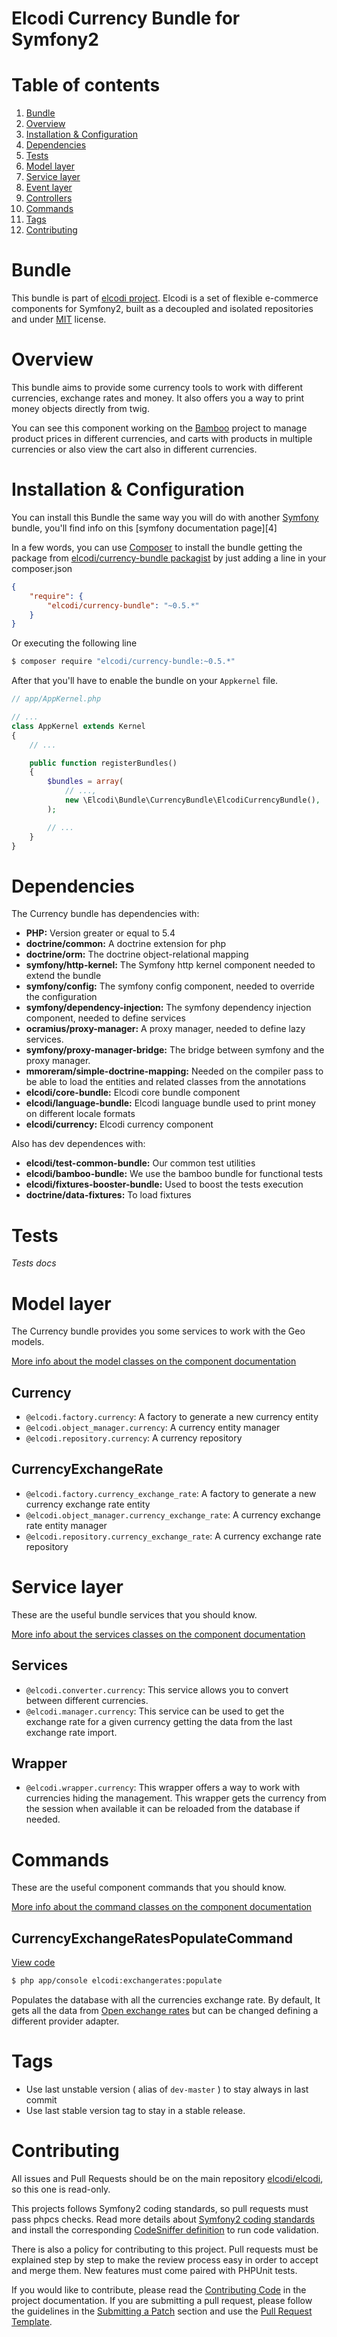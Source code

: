 Elcodi Currency Bundle for Symfony2
===================================

# Table of contents

1. [Bundle](#bundle)
1. [Overview](#overview)
1. [Installation & Configuration](#installation-configuration)
1. [Dependencies](#dependencies)
1. [Tests](#tests)
1. [Model layer](#model-layer)
1. [Service layer](#service-layer)
1. [Event layer](#event-layer)
1. [Controllers](#controllers)
1. [Commands](#commands)
1. [Tags](#tags)
1. [Contributing](#contributing)

# Bundle

This bundle is part of [elcodi project](https://github.com/elcodi).
Elcodi is a set of flexible e-commerce components for Symfony2, built as a
decoupled and isolated repositories and under [MIT] license.

# Overview

This bundle aims to provide some currency tools to work with different
currencies, exchange rates and money. It also offers you a way to print money
objects directly from twig.

You can see this component working on the [Bamboo] project to manage product
prices in different currencies, and carts with products in multiple currencies
or also view the cart also in different currencies.

# Installation & Configuration

You can install this Bundle the same way you will do with another [Symfony]
bundle, you'll find info on this [symfony documentation page][4]

In a few words, you can use [Composer] to install the bundle getting the package
from
[elcodi/currency-bundle packagist](https://packagist.org/packages/elcodi/currency-bundle)
by just adding a line in your composer.json

``` json
{
    "require": {
        "elcodi/currency-bundle": "~0.5.*"
    }
}

```

Or executing the following line

``` bash
$ composer require "elcodi/currency-bundle:~0.5.*"
```

After that you'll have to enable the bundle on your `Appkernel` file.

``` php
// app/AppKernel.php

// ...
class AppKernel extends Kernel
{
    // ...

    public function registerBundles()
    {
        $bundles = array(
            // ...,
            new \Elcodi\Bundle\CurrencyBundle\ElcodiCurrencyBundle(),
        );

        // ...
    }
}
```

# Dependencies

The Currency bundle has dependencies with:
- **PHP:** Version greater or equal to 5.4
- **doctrine/common:** A doctrine extension for php
- **doctrine/orm:** The doctrine object-relational mapping
- **symfony/http-kernel:** The Symfony http kernel component needed to extend
the bundle
- **symfony/config:** The symfony config component, needed to override the
configuration
- **symfony/dependency-injection:** The symfony dependency injection component,
needed to define services
- **ocramius/proxy-manager:** A proxy manager, needed to define lazy services.
- **symfony/proxy-manager-bridge:** The bridge between symfony and the proxy
manager.
- **mmoreram/simple-doctrine-mapping:** Needed on the compiler pass to be able
to load the entities and related classes from the annotations
- **elcodi/core-bundle:** Elcodi core bundle component
- **elcodi/language-bundle:** Elcodi language bundle used to print money on
different locale formats
- **elcodi/currency:** Elcodi currency component

Also has dev dependences with:
- **elcodi/test-common-bundle:** Our common test utilities
- **elcodi/bamboo-bundle:** We use the bamboo bundle for functional tests
- **elcodi/fixtures-booster-bundle:** Used to boost the tests execution
- **doctrine/data-fixtures:** To load fixtures

# Tests

*Tests docs*

# Model layer

The Currency bundle provides you some services to work with the Geo models.

[More info about the model classes on the component documentation](https://github.com/elcodi/Currency/blob/master/README.md#model-layer)

## Currency

- `@elcodi.factory.currency`: A factory to generate a new currency entity
- `@elcodi.object_manager.currency`: A currency entity manager
- `@elcodi.repository.currency`: A currency repository

## CurrencyExchangeRate

- `@elcodi.factory.currency_exchange_rate`: A factory to generate a new currency
exchange rate entity
- `@elcodi.object_manager.currency_exchange_rate`: A currency exchange rate
entity manager
- `@elcodi.repository.currency_exchange_rate`: A currency exchange rate
repository

# Service layer

These are the useful bundle services that you should know.

[More info about the services classes on the component documentation](https://github.com/elcodi/Currency/blob/master/README.md#service-layer)

## Services
- `@elcodi.converter.currency`: This service allows you to convert between
different currencies.
- `@elcodi.manager.currency`: This service can be used to get the exchange rate
for a given currency getting the data from the last exchange rate import.

## Wrapper
- `@elcodi.wrapper.currency`: This wrapper offers a way to work with currencies
hiding the management. This wrapper gets the currency from the session when
available it can be reloaded from the database if needed.

# Commands

These are the useful component commands that you should know.

[More info about the command classes on the component documentation](https://github.com/elcodi/Currency/blob/master/README.md#model-layer)

## CurrencyExchangeRatesPopulateCommand

[View code](https://github.com/elcodi/Currency/blob/master/Command/CurrencyExchangeRatesPopulateCommand.php)

``` bash
$ php app/console elcodi:exchangerates:populate
```

Populates the database with all the currencies exchange rate. By default, It
gets all the data from [Open exchange rates] but can be changed defining a
different provider adapter.

# Tags

* Use last unstable version ( alias of `dev-master` ) to stay always in last commit
* Use last stable version tag to stay in a stable release.

# Contributing

All issues and Pull Requests should be on the main repository
[elcodi/elcodi](https://github.com/elcodi/elcodi), so this one is read-only.

This projects follows Symfony2 coding standards, so pull requests must pass phpcs
checks. Read more details about
[Symfony2 coding standards](http://symfony.com/doc/current/contributing/code/standards.html)
and install the corresponding [CodeSniffer definition](https://github.com/opensky/Symfony2-coding-standard)
to run code validation.

There is also a policy for contributing to this project. Pull requests must
be explained step by step to make the review process easy in order to
accept and merge them. New features must come paired with PHPUnit tests.

If you would like to contribute, please read the [Contributing Code][1] in the project
documentation. If you are submitting a pull request, please follow the guidelines
in the [Submitting a Patch][2] section and use the [Pull Request Template][3].

[1]: http://symfony.com/doc/current/contributing/code/index.html
[2]: http://symfony.com/doc/current/contributing/code/patches.html#check-list
[3]: http://symfony.com/doc/current/contributing/code/patches.html#make-a-pull-request
[MIT]: http://opensource.org/licenses/MIT
[Bamboo]: https://github.com/elcodi/bamboo
[Open exchange rates]: https://openexchangerates.org/
[Composer]: https://getcomposer.org/
[Symfony]: http://symfony.com/
